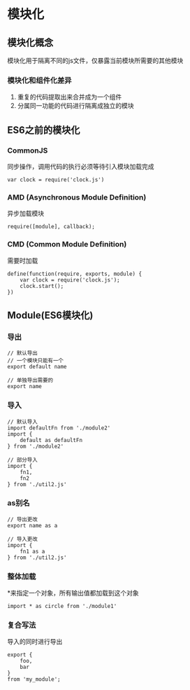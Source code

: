 # 模块化

## 模块化概念

模块化用于隔离不同的js文件，仅暴露当前模块所需要的其他模块

### 模块化和组件化差异

1. 重复的代码提取出来合并成为一个组件
2. 分属同一功能的代码进行隔离成独立的模块

## ES6之前的模块化

### CommonJS

同步操作，调用代码的执行必须等待引入模块加载完成

```JS
var clock = require('clock.js')
```

### AMD (Asynchronous Module Definition)

异步加载模块

```JS
require([module], callback);
```

### CMD (Common Module Definition)

需要时加载

```JS
define(function(require, exports, module) {
    var clock = require('clock.js');
    clock.start();
})
```

## Module(ES6模块化)

### 导出

```JS
// 默认导出
// 一个模块只能有一个
export default name

// 单独导出需要的
export name
```

### 导入

```JS
// 默认导入
import defaultFn from './module2'
import {
    default as defaultFn
} from './module2'

// 部分导入
import {
    fn1,
    fn2
} from './util2.js'
```

### as别名

```JS
// 导出更改
export name as a

// 导入更改
import {
    fn1 as a
} from './util2.js'
```

### 整体加载

*来指定一个对象，所有输出值都加载到这个对象

```JS
import * as circle from './module1'
```

### 复合写法

导入的同时进行导出

```JS
export {
    foo,
    bar
}
from 'my_module';
```
